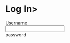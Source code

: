 <!DOCTYPE HTML>
<html>
  <head>
    <title>Halaman Login</title>
    <link rel="stylesheet" href="style.css">
  </head>
  <body>
    <div class="container">
      <h1>Log In></h1>
      <form>
        <label>Username</label><br>
        <input type="text"><br>
        <label>password</label><br>
        <input type="password><br>
          <button>Log In</button>
      </form>
  </body>
</html>
